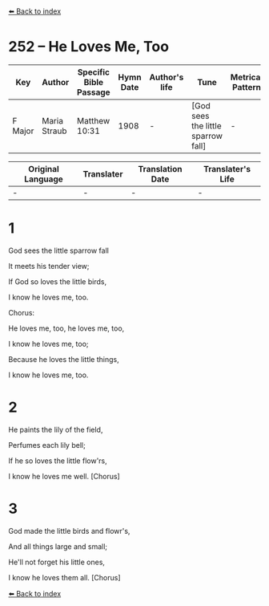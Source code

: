 [⬅️ Back to index](../README.md)

# 252 – He Loves Me, Too

Key | Author   | Specific Bible Passage     |Hymn Date |Author's life |Tune |Metrical Pattern   |Composer/Source
-- | --------- | ---------------------------|----------|--------------|-----|-------------------|-------------  
F Major |Maria Straub |Matthew 10:31 |1908 |- |[God sees the little sparrow fall] |- |S. W. Straub

Original Language | Translater | Translation Date   | Translater's Life  
----------------- | --------- | --------------------|-------------     
\- |- |- |-




# 1

God sees the little sparrow fall

It meets his tender view;

If God so loves the little birds,

I know he loves me, too.



Chorus:

He loves me, too, he loves me, too,

I know he loves me, too;

Because he loves the little things, 

I know he loves me, too.



# 2

He paints the lily of the field,

Perfumes each lily bell;

If he so loves the little flow'rs,

I know he loves me well.  [Chorus]



# 3

God made the little birds and flowr's,

And all things large and small;

He'll not forget his little ones,

I know he loves them all.  [Chorus]



[⬅️ Back to index](../README.md)
